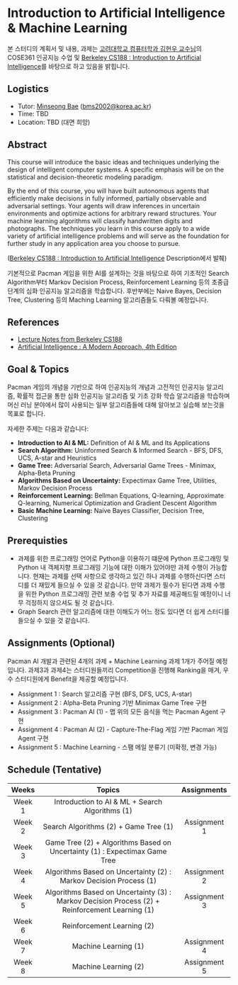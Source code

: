 # Introduction to Artificial Intelligence & Machine Learning

본 스터디의 계획서 및 내용, 과제는 [고려대학교 컴퓨터학과 김현우 교수님](https://www.hyunwoojkim.com/)의 COSE361 인공지능 수업 및 [Berkeley CS188 : Introduction to Artificial Intelligence](https://inst.eecs.berkeley.edu/~cs188/sp22/)를 바탕으로 하고 있음을 밝힙니다. 

## Logistics
- Tutor: [Minseong Bae](https://github.com/KyleBae1017) (bms2002@korea.ac.kr)
- Time: TBD
- Location: TBD (대면 희망)

## Abstract

This course will introduce the basic ideas and techniques underlying the design of intelligent computer systems. A specific emphasis will be on the statistical and decision-theoretic modeling paradigm.

By the end of this course, you will have built autonomous agents that efficiently make decisions in fully informed, partially observable and adversarial settings. Your agents will draw inferences in uncertain environments and optimize actions for arbitrary reward structures. Your machine learning algorithms will classify handwritten digits and photographs. The techniques you learn in this course apply to a wide variety of artificial intelligence problems and will serve as the foundation for further study in any application area you choose to pursue.

([Berkeley CS188 : Introduction to Artificial Intelligence](https://inst.eecs.berkeley.edu/~cs188/sp22/) Description에서 발췌)

기본적으로 Pacman 게임을 위한 AI를 설계하는 것을 바탕으로 하여 기초적인 Search Algorithm부터 Markov Decision Process, Reinforcement Learning 등의 초중급 단계의 심화 인공지능 알고리즘을 학습합니다. 후반부에는 Naive Bayes, Decision Tree, Clustering 등의 Maching Learning 알고리즘들도 다뤄볼 예정입니다.

## References
- [Lecture Notes from Berkeley CS188](https://inst.eecs.berkeley.edu/~cs188/sp22/)
- [Artificial Intelligence : A Modern Approach, 4th Edition](https://www.pearson.com/us/higher-education/program/Russell-Artificial-Intelligence-A-Modern-Approach-4th-Edition/PGM1263338.html)

## Goal & Topics
Pacman 게임의 개념을 기반으로 하여 인공지능의 개념과 고전적인 인공지능 알고리즘, 확률적 접근을 통한 심화 인공지능 알고리즘 및 기초 강화 학습 알고리즘을 학습하며 머신 러닝 분야에서 많이 사용되는 일부 알고리즘들에 대해 알아보고 실습해 보는것을 목표로 합니다.

자세한 주제는 다음과 같습니다:

- **Introduction to AI & ML:** Definition of AI & ML and Its Applications
- **Search Algorithm:** Uninformed Search & Informed Search - BFS, DFS, UCS, A-star and Heuristics
- **Game Tree:** Adversarial Search, Adversarial Game Trees - Minimax, Alpha-Beta Pruning
- **Algorithms Based on Uncertainty:** Expectimax Game Tree, Utilities, Markov Decision Process
- **Reinforcement Learning:** Bellman Equations, Q-learning, Approximate Q-learning, Numerical Optimization and Gradient Descent Algorithm
- **Basic Machine Learning:** Naive Bayes Classifier, Decision Tree, Clustering

## Prerequisties
- 과제를 위한 프로그래밍 언어로 Python을 이용하기 떄문에 Python 프로그래밍 및 Python 내 객체지향 프로그래밍 기능에 대한 이해가 있어야만 과제 수행이 가능합니다. 현재는 과제를 선택 사항으로 생각하고 있긴 하나 과제를 수행하신다면 스터디를 더 재밌게 들으실 수 있을 것 같습니다. 만약 과제가 필수가 된다면 과제 수행을 위한 Python 프로그래밍 관련 보충 수업 및 추가 자료를 제공해드릴 예정이니 너무 걱정하지 않으셔도 될 것 같습니다.
- Graph Search 관련 알고리즘에 대한 이해도가 어느 정도 있다면 더 쉽게 스터디를 들으실 수 있을 것 같습니다.

## Assignments (Optional)
Pacman AI 개발과 관련된 4개의 과제 + Machine Learning 과제 1개가 주어질 예정입니다.
과제3과 과제4는 스터디원들끼리 Competition을 진행해 Ranking을 매겨, 우수 스터디원에게 Benefit을 제공할 예정입니다.

- Assignment 1 : Search 알고리즘 구현 (BFS, DFS, UCS, A-star)
- Assignment 2 : Alpha-Beta Pruning 기반 Minimax Game Tree 구현
- Assignment 3 : Pacman AI (1) - 맵 위의 모든 음식을 먹는 Pacman Agent 구현
- Assignment 4 : Pacman AI (2) - Capture-The-Flag 게임 기반 Pacman 게임 Agent 구현
- Assignment 5 : Machine Learning - 스팸 메일 분류기 (미확정, 변경 가능)

## Schedule (Tentative)
|Weeks|Topics|Assignments
|:---:|:---:|:---:|
|Week 1|Introduction to AI & ML + Search Algorithms (1)||
|Week 2|Search Algorithms (2) + Game Tree (1)|Assignment 1|
|Week 3|Game Tree (2) + Algorithms Based on Uncertainty (1) : Expectimax Game Tree||
|Week 4|Algorithms Based on Uncertainty (2) : Markov Decision Process (1)|Assignment 2|
|Week 5|Algorithms Based on Uncertainty (3) : Markov Decision Process (2) + Reinforcement Learning (1)|Assignment 3|
|Week 6|Reinforcement Learning (2)||
|Week 7|Machine Learning (1)|Assignment 4|
|Week 8|Machine Learning (2)|Assignment 5|
